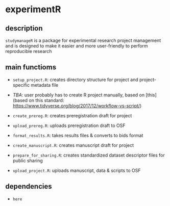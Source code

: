 # experimentR

## description

`studymanageR` is a package for experimental research project management and is designed to make it easier and more user-friendly to perform reproducible research

## main functioms

- `setup_project.R`: creates directory structure for project and project-specific metadata file

- *TBA*: user probably has to create R project manually, based on [this](based on this standard: https://www.tidyverse.org/blog/2017/12/workflow-vs-script/)

- `create_prereg.R`: creates preregistration draft for project

- `upload_prereg.R`: uploads preregistration draft to OSF

- `format_results.R`: takes results files & converts to bids format

- `create_manuscript.R`: creates manuscript draft for project

- `prepare_for_sharing.R`: creates standardized dataset descriptor files for public sharing

- `upload_project.R`: uploads manuscript, data & scripts to OSF

## dependencies

- `here`


